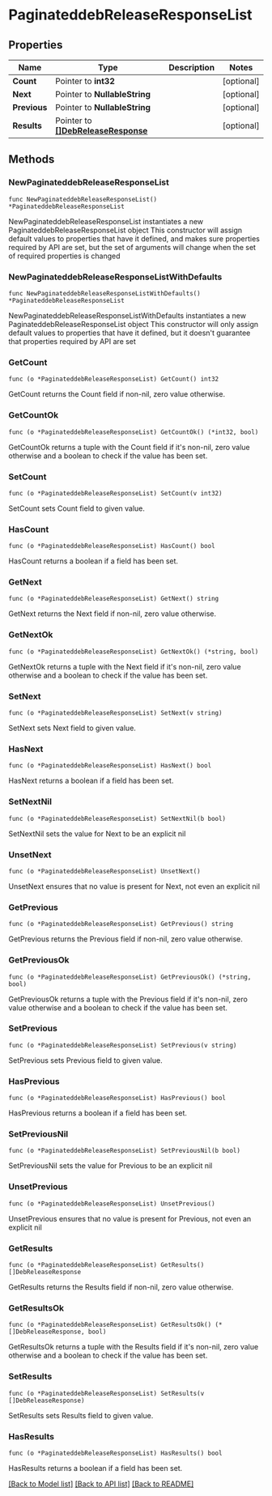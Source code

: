 # PaginateddebReleaseResponseList

## Properties

Name | Type | Description | Notes
------------ | ------------- | ------------- | -------------
**Count** | Pointer to **int32** |  | [optional] 
**Next** | Pointer to **NullableString** |  | [optional] 
**Previous** | Pointer to **NullableString** |  | [optional] 
**Results** | Pointer to [**[]DebReleaseResponse**](DebReleaseResponse.md) |  | [optional] 

## Methods

### NewPaginateddebReleaseResponseList

`func NewPaginateddebReleaseResponseList() *PaginateddebReleaseResponseList`

NewPaginateddebReleaseResponseList instantiates a new PaginateddebReleaseResponseList object
This constructor will assign default values to properties that have it defined,
and makes sure properties required by API are set, but the set of arguments
will change when the set of required properties is changed

### NewPaginateddebReleaseResponseListWithDefaults

`func NewPaginateddebReleaseResponseListWithDefaults() *PaginateddebReleaseResponseList`

NewPaginateddebReleaseResponseListWithDefaults instantiates a new PaginateddebReleaseResponseList object
This constructor will only assign default values to properties that have it defined,
but it doesn't guarantee that properties required by API are set

### GetCount

`func (o *PaginateddebReleaseResponseList) GetCount() int32`

GetCount returns the Count field if non-nil, zero value otherwise.

### GetCountOk

`func (o *PaginateddebReleaseResponseList) GetCountOk() (*int32, bool)`

GetCountOk returns a tuple with the Count field if it's non-nil, zero value otherwise
and a boolean to check if the value has been set.

### SetCount

`func (o *PaginateddebReleaseResponseList) SetCount(v int32)`

SetCount sets Count field to given value.

### HasCount

`func (o *PaginateddebReleaseResponseList) HasCount() bool`

HasCount returns a boolean if a field has been set.

### GetNext

`func (o *PaginateddebReleaseResponseList) GetNext() string`

GetNext returns the Next field if non-nil, zero value otherwise.

### GetNextOk

`func (o *PaginateddebReleaseResponseList) GetNextOk() (*string, bool)`

GetNextOk returns a tuple with the Next field if it's non-nil, zero value otherwise
and a boolean to check if the value has been set.

### SetNext

`func (o *PaginateddebReleaseResponseList) SetNext(v string)`

SetNext sets Next field to given value.

### HasNext

`func (o *PaginateddebReleaseResponseList) HasNext() bool`

HasNext returns a boolean if a field has been set.

### SetNextNil

`func (o *PaginateddebReleaseResponseList) SetNextNil(b bool)`

 SetNextNil sets the value for Next to be an explicit nil

### UnsetNext
`func (o *PaginateddebReleaseResponseList) UnsetNext()`

UnsetNext ensures that no value is present for Next, not even an explicit nil
### GetPrevious

`func (o *PaginateddebReleaseResponseList) GetPrevious() string`

GetPrevious returns the Previous field if non-nil, zero value otherwise.

### GetPreviousOk

`func (o *PaginateddebReleaseResponseList) GetPreviousOk() (*string, bool)`

GetPreviousOk returns a tuple with the Previous field if it's non-nil, zero value otherwise
and a boolean to check if the value has been set.

### SetPrevious

`func (o *PaginateddebReleaseResponseList) SetPrevious(v string)`

SetPrevious sets Previous field to given value.

### HasPrevious

`func (o *PaginateddebReleaseResponseList) HasPrevious() bool`

HasPrevious returns a boolean if a field has been set.

### SetPreviousNil

`func (o *PaginateddebReleaseResponseList) SetPreviousNil(b bool)`

 SetPreviousNil sets the value for Previous to be an explicit nil

### UnsetPrevious
`func (o *PaginateddebReleaseResponseList) UnsetPrevious()`

UnsetPrevious ensures that no value is present for Previous, not even an explicit nil
### GetResults

`func (o *PaginateddebReleaseResponseList) GetResults() []DebReleaseResponse`

GetResults returns the Results field if non-nil, zero value otherwise.

### GetResultsOk

`func (o *PaginateddebReleaseResponseList) GetResultsOk() (*[]DebReleaseResponse, bool)`

GetResultsOk returns a tuple with the Results field if it's non-nil, zero value otherwise
and a boolean to check if the value has been set.

### SetResults

`func (o *PaginateddebReleaseResponseList) SetResults(v []DebReleaseResponse)`

SetResults sets Results field to given value.

### HasResults

`func (o *PaginateddebReleaseResponseList) HasResults() bool`

HasResults returns a boolean if a field has been set.


[[Back to Model list]](../README.md#documentation-for-models) [[Back to API list]](../README.md#documentation-for-api-endpoints) [[Back to README]](../README.md)


